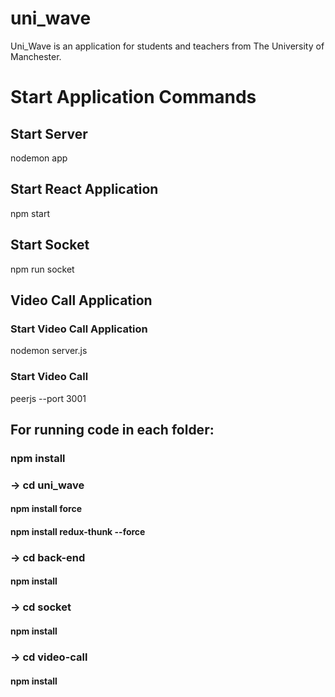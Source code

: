 # uni_wave
Uni_Wave is an application for students and teachers from The University of Manchester. 

# Start Application Commands
## Start Server
nodemon app

## Start React Application 
npm start

## Start Socket
npm run socket

## Video Call Application 
### Start Video Call Application 
nodemon server.js

### Start Video Call
peerjs --port 3001

## For running code in each folder:
### npm install 
### -> cd uni_wave 
#### npm install force
#### npm install redux-thunk --force
### -> cd back-end
#### npm install 
### -> cd socket
#### npm install
### -> cd video-call
#### npm install
